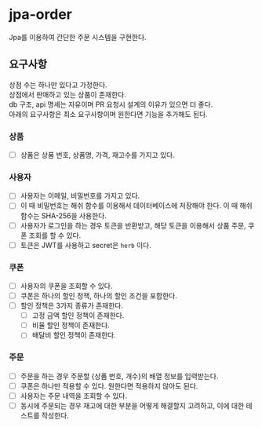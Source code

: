 # jpa-order

Jpa를 이용하여 간단한 주문 시스템을 구현한다.

## 요구사항

상점 수는 하나만 있다고 가정한다.  
상점에서 판매하고 있는 상품이 존재한다.  
db 구조, api 명세는 자유이며 PR 요청시 설계의 이유가 있으면 더 좋다.  
아래의 요구사항은 최소 요구사항이며 원한다면 기능을 추가해도 된다.

### 상품

- [ ] 상품은 상품 번호, 상품명, 가격, 재고수를 가지고 있다.

### 사용자

- [ ] 사용자는 이메일, 비밀번호를 가지고 있다.
- [ ] 이 때 비밀번호는 해쉬 함수를 이용해서 데이터베이스에 저장해야 한다. 이 때 해쉬 함수는 SHA-256을 사용한다.
- [ ] 사용자가 로그인을 하는 경우 토큰을 반환받고, 해당 토큰을 이용해서 상품 주문, 쿠폰 조회를 할 수 있다.
- [ ] 토큰은 JWT를 사용하고 secret은 `herb` 이다.

### 쿠폰

- [ ] 사용자의 쿠폰을 조회할 수 있다.
- [ ] 쿠폰은 하나의 할인 정책, 하나의 할인 조건을 포함한다.
- [ ] 할인 정책은 3가지 종류가 존재한다.
    - [ ] 고정 금액 할인 정책이 존재한다.
    - [ ] 비율 할인 정책이 존재한다.
    - [ ] 배달비 할인 정책이 존재한다.

### 주문

- [ ] 주문을 하는 경우 주문할 {상품 번호, 개수}의 배열 정보를 입력받는다.
- [ ] 쿠폰은 하나만 적용할 수 있다. 원한다면 적용하지 않아도 된다.
- [ ] 사용자는 주문 내역을 조회할 수 있다.
- [ ] 동시에 주문되는 경우 재고에 대한 부분을 어떻게 해결할지 고려하고, 이에 대한 테스트를 작성한다.
